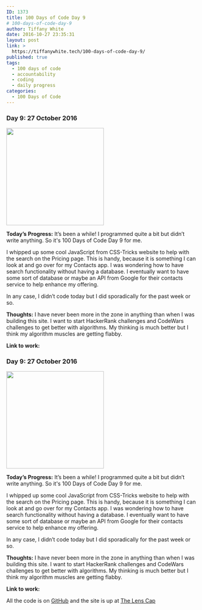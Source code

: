 ```yaml
---
ID: 1373
title: 100 Days of Code Day 9
# 100-days-of-code-day-9
author: Tiffany White
date: 2016-10-27 23:35:31
layout: post
link: >
  https://tiffanywhite.tech/100-days-of-code-day-9/
published: true
tags:
  - 100 days of code
  - accountability
  - coding
  - daily progress
categories:
  - 100 Days of Code
---
```



### Day 9: 27 October 2016

<img class="size-full wp-image-1372 aligncenter" src="https://helloburgh.me/wp-content/uploads/2016/10/code-optimization-xxl-3.png" width="256" height="256" />

**Today’s Progress:**
It’s been a while! I programmed quite a bit but didn’t write anything. So it's 100 Days of Code Day 9 for me.

I whipped up some cool JavaScript from CSS-Tricks website to help with the search on the Pricing page. This is handy, because it is something I can look at and go over for my Contacts app. I was wondering how to have search functionality without having a database. I eventually want to have some sort of database or maybe an API from Google for their contacts service to help enhance my offering.

In any case, I didn’t code today but I did sporadically for the past week or so.

**Thoughts:**
I have never been more in the zone in anything than when I was building this site. I want to start HackerRank challenges and CodeWars challenges to get better with algorithms. My thinking is much better but I think my algorithm muscles are getting flabby.

**Link to work:**



### Day 9: 27 October 2016

<img class="size-full wp-image-1372 aligncenter" src="https://helloburgh.me/wp-content/uploads/2016/10/code-optimization-xxl-3.png" width="256" height="256" />

**Today’s Progress:**
It’s been a while! I programmed quite a bit but didn’t write anything. So it's 100 Days of Code Day 9 for me.

I whipped up some cool JavaScript from CSS-Tricks website to help with the search on the Pricing page. This is handy, because it is something I can look at and go over for my Contacts app. I was wondering how to have search functionality without having a database. I eventually want to have some sort of database or maybe an API from Google for their contacts service to help enhance my offering.

In any case, I didn’t code today but I did sporadically for the past week or so.

**Thoughts:**
I have never been more in the zone in anything than when I was building this site. I want to start HackerRank challenges and CodeWars challenges to get better with algorithms. My thinking is much better but I think my algorithm muscles are getting flabby.

**Link to work:**




All the code is on [GitHub](https://github.com/twhite96/The-Lens-Cap) and the site is up at [The Lens Cap](https://twhite96.github.io/The-Lens-Cap/)